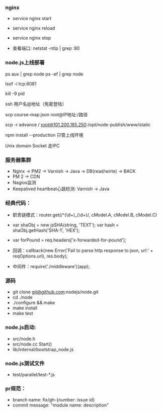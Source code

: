 ### nginx
- service nginx start
- service nginx reload
- service nginx stop

- 查看端口: netstat -ntlp | grep :80

### node.js上线部署
ps aux | grep node
ps -ef | grep node

lsof -i tcp:8081

kill -9 pid

ssh 用户名@地址（免密登陆）

scp course-map.json root@IP地址:/路径

scp -r advance / root@101.200.185.250:/opt/node-publish/www/static

npm install --production 只管上线环境

Unix domain Socket 走IPC

### 服务器集群
- Nginx -> PM2 -> Varnish -> Java -> DB(read/wirte) -> BACK
- PM 2 -> CDN
- Nagios监测
- Keepalived heartbeat心跳检测: Varnish -> Java

### 经典代码：
- 职责链模式：router.get(/^\(\d+)_(\d+)/, cModel.A, cModel.B, cModel.C)

- var shaObj = new jsSHA(string, 'TEXT'); var hash = shaObj.getHash('SHA-1', 'HEX');

- var forPound = req.headers['x-forwarded-for-pound'];

- 回调：callback(new Error('Fail to parse http response to json, url:' + reqOptions.url), res.body);

- 中间件：require('./middleware')(app);

### 源码
- git clone git@github.com:nodejs/node.git
- cd ./node
- ./configure && make
- make install
- make test

### node.js启动: 
- src/node.h
- src/node.cc Start()
- lib/internal/bootstrap_node.js

### node.js测试文件
- test/parallel/test-*.js

### pr规范：
- branch name: fix/gh-{number: issue id}
- commit message: "module name: description"
